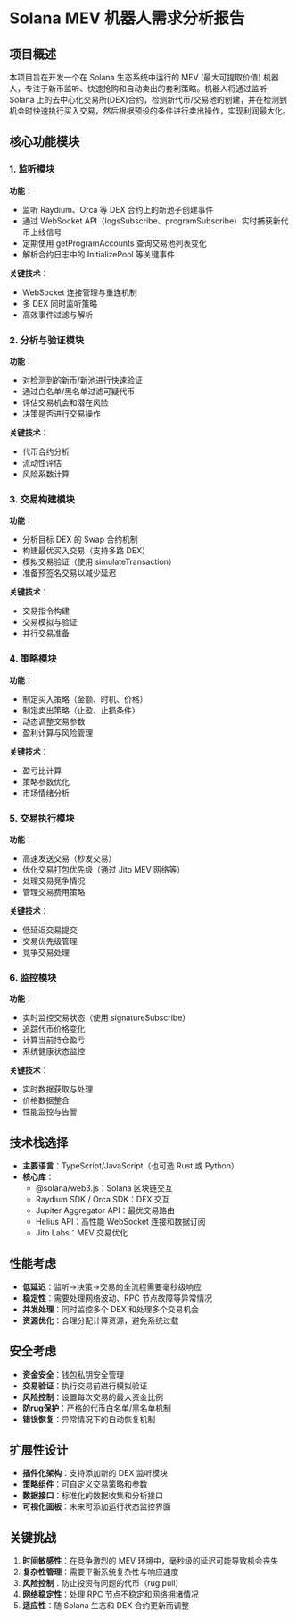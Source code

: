 # Solana MEV 机器人需求分析报告

## 项目概述

本项目旨在开发一个在 Solana 生态系统中运行的 MEV (最大可提取价值) 机器人，专注于新币监听、快速抢购和自动卖出的套利策略。机器人将通过监听 Solana 上的去中心化交易所(DEX)合约，检测新代币/交易池的创建，并在检测到机会时快速执行买入交易，然后根据预设的条件进行卖出操作，实现利润最大化。

## 核心功能模块

### 1. 监听模块

**功能**：
- 监听 Raydium、Orca 等 DEX 合约上的新池子创建事件
- 通过 WebSocket API（logsSubscribe、programSubscribe）实时捕获新代币上线信号
- 定期使用 getProgramAccounts 查询交易池列表变化
- 解析合约日志中的 InitializePool 等关键事件

**关键技术**：
- WebSocket 连接管理与重连机制
- 多 DEX 同时监听策略
- 高效事件过滤与解析

### 2. 分析与验证模块

**功能**：
- 对检测到的新币/新池进行快速验证
- 通过白名单/黑名单过滤可疑代币
- 评估交易机会和潜在风险
- 决策是否进行交易操作

**关键技术**：
- 代币合约分析
- 流动性评估
- 风险系数计算

### 3. 交易构建模块

**功能**：
- 分析目标 DEX 的 Swap 合约机制
- 构建最优买入交易（支持多路 DEX）
- 模拟交易验证（使用 simulateTransaction）
- 准备预签名交易以减少延迟

**关键技术**：
- 交易指令构建
- 交易模拟与验证
- 并行交易准备

### 4. 策略模块

**功能**：
- 制定买入策略（金额、时机、价格）
- 制定卖出策略（止盈、止损条件）
- 动态调整交易参数
- 盈利计算与风险管理

**关键技术**：
- 盈亏比计算
- 策略参数优化
- 市场情绪分析

### 5. 交易执行模块

**功能**：
- 高速发送交易（秒发交易）
- 优化交易打包优先级（通过 Jito MEV 网络等）
- 处理交易竞争情况
- 管理交易费用策略

**关键技术**：
- 低延迟交易提交
- 交易优先级管理
- 竞争交易处理

### 6. 监控模块

**功能**：
- 实时监控交易状态（使用 signatureSubscribe）
- 追踪代币价格变化
- 计算当前持仓盈亏
- 系统健康状态监控

**关键技术**：
- 实时数据获取与处理
- 价格数据整合
- 性能监控与告警

## 技术栈选择

- **主要语言**：TypeScript/JavaScript（也可选 Rust 或 Python）
- **核心库**：
  - @solana/web3.js：Solana 区块链交互
  - Raydium SDK / Orca SDK：DEX 交互
  - Jupiter Aggregator API：最优交易路由
  - Helius API：高性能 WebSocket 连接和数据订阅
  - Jito Labs：MEV 交易优化

## 性能考虑

- **低延迟**：监听→决策→交易的全流程需要毫秒级响应
- **稳定性**：需要处理网络波动、RPC 节点故障等异常情况
- **并发处理**：同时监控多个 DEX 和处理多个交易机会
- **资源优化**：合理分配计算资源，避免系统过载

## 安全考虑

- **资金安全**：钱包私钥安全管理
- **交易验证**：执行交易前进行模拟验证
- **风险控制**：设置每次交易的最大资金比例
- **防rug保护**：严格的代币白名单/黑名单机制
- **错误恢复**：异常情况下的自动恢复机制

## 扩展性设计

- **插件化架构**：支持添加新的 DEX 监听模块
- **策略组件**：可自定义交易策略和参数
- **数据接口**：标准化的数据收集和分析接口
- **可视化面板**：未来可添加运行状态监控界面

## 关键挑战

1. **时间敏感性**：在竞争激烈的 MEV 环境中，毫秒级的延迟可能导致机会丧失
2. **复杂性管理**：需要平衡系统复杂性与响应速度
3. **风险控制**：防止投资有问题的代币（rug pull）
4. **网络稳定性**：处理 RPC 节点不稳定和网络拥堵情况
5. **适应性**：随 Solana 生态和 DEX 合约更新而调整 